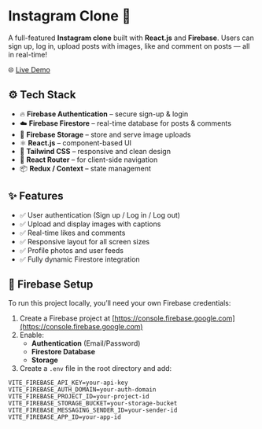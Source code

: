 # Instagram Clone 📸

A full-featured **Instagram clone** built with **React.js** and **Firebase**. Users can sign up, log in, upload posts with images, like and comment on posts — all in real-time!

🌐 [Live Demo](https://sima.instgrm.netlify.app)

## ⚙️ Tech Stack

- 🔥 **Firebase Authentication** – secure sign-up & login
- ☁️ **Firebase Firestore** – real-time database for posts & comments
- 📁 **Firebase Storage** – store and serve image uploads
- ⚛️ **React.js** – component-based UI
- 🎨 **Tailwind CSS** – responsive and clean design
- 🚀 **React Router** – for client-side navigation
- 📦 **Redux / Context** – state management

## ✨ Features

- ✅ User authentication (Sign up / Log in / Log out)
- ✅ Upload and display images with captions
- ✅ Real-time likes and comments
- ✅ Responsive layout for all screen sizes
- ✅ Profile photos and user feeds
- ✅ Fully dynamic Firestore integration

## 🔐 Firebase Setup

To run this project locally, you’ll need your own Firebase credentials:

1. Create a Firebase project at [https://console.firebase.google.com](https://console.firebase.google.com)
2. Enable:
   - **Authentication** (Email/Password)
   - **Firestore Database**
   - **Storage**
3. Create a `.env` file in the root directory and add:

```env
VITE_FIREBASE_API_KEY=your-api-key
VITE_FIREBASE_AUTH_DOMAIN=your-auth-domain
VITE_FIREBASE_PROJECT_ID=your-project-id
VITE_FIREBASE_STORAGE_BUCKET=your-storage-bucket
VITE_FIREBASE_MESSAGING_SENDER_ID=your-sender-id
VITE_FIREBASE_APP_ID=your-app-id

